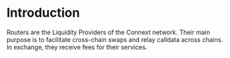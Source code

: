 # Introduction

Routers are the Liquidity Providers of the Connext network. Their main purpose is to facilitate cross-chain swaps and relay calldata across chains. In exchange, they receive fees for their services.
